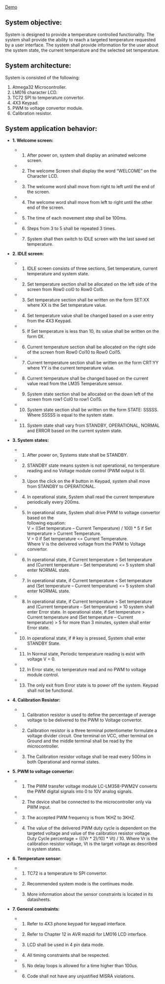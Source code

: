 [Demo](https://youtu.be/i1L2zUYyZUE)

## System objective:
System is designed to provide a temperature controlled functionality. The system shall
provide the ability to reach a targeted temperature requested by a user interface. The
system shall provide information for the user about the system state, the current
temperature and the selected set temperature.

## System architecture:
System is consisted of the following:
1. Atmega32 Microcontroller.
2. LM016 character LCD.
3. TC72 SPI to temperature convertor.
4. 4X3 Keypad.
5. PWM to voltage convertor module.
6. Calibration resistor.

## System application behavior:
* **1. Welcome screen:**<br>
  * 1. After power on, system shall display an animated welcome screen.<br>
  * 2. The welcome Screen shall display the word “WELCOME” on the Character LCD.
  * 3. The welcome word shall move from right to left until the end of the screen.
  * 4. The welcome word shall move from left to right until the other end of the screen.
  * 5. The time of each movement step shall be 100ms.
  * 6. Steps from 3 to 5 shall be repeated 3 times.
  * 7. System shall then switch to IDLE screen with the last saved set temperature.
* **2. IDLE screen:**
  * 1. IDLE screen consists of three sections, Set temperature, current temperature and system state.
  * 2. Set temperature section shall be allocated on the left side of the screen from Row0 col0 to Row0 Col5.
  * 3. Set temperature section shall be written on the form SET:XX where XX is the Set temperature value.
  * 4. Set temperature value shall be changed based on a user entry from the 4X3 Keypad.
  * 5. If Set temperature is less than 10, its value shall be written on the form 0X.
  * 6. Current temperature section shall be allocated on the right side of the screen from Row0 Col10 to Row0 Col15.
  * 7. Current temperature section shall be written on the form CRT:YY where YY is the current temperature value.
  * 8. Current temperature shall be changed based on the current value read from the LM35 Temperature sensor.
  * 9. System state section shall be allocated on the down left of the screen from row1 Col0 to row1 Col15.
  * 10. System state section shall be written on the form STATE: SSSSS. Where SSSSS is equal to the system state.
  * 11. System state shall vary from STANDBY, OPERATIONAL, NORMAL and ERROR based on the current system state.
* **3. System states:**
  * 1. After power on, Systems state shall be STANDBY.
  * 2. STANDBY state means system is not operational, no temperature reading and no Voltage module control (PWM output is 0).
  * 3. Upon the click on the # button in Keypad, system shall move from STANDBY to OPERATIONAL.
  * 4. In operational state, System shall read the current temperature periodically every 200ms.
  * 5. In operational state, System shall drive PWM to voltage convertor based on the<br>
  following equation:<br>
  V = ((Set temperature – Current Temperature) / 100) * 5 if Set temperature > Current Temperature.<br>
  V = 0 if Set temperature <= Current Temperature.<br>
  Where V is the delivered voltage from the PWM to Voltage convertor.
  * 6. In operational state, if Current temperature > Set temperature and (Current temperature – Set temperature) <= 5 system shall enter NORMAL state.
  * 7. In operational state, if Current temperature < Set temperature and (Set temperature – Current temperature) <= 5 system shall enter NORMAL state.
  * 8. In operational state, if Current temperature > Set temperature and (Current temperature – Set temperature) > 10 system shall enter Error state. In operational state, if Set temperature > Current temperature and (Set
  temperature – Current temperature) > 5 for more than 3 minutes, system shall
  enter Error state.
  * 10. In operational state, if # key is pressed, System shall enter STANDBY State.
  * 11. In Normal state, Periodic temperature reading is exist with voltage V = 0.
  * 12. In Error state, no temperature read and no PWM to voltage module control.
  * 13. The only exit from Error state is to power off the system. Keypad shall not be functional.
  
* **4. Calibration Resistor:**
  * 1. Calibration resistor is used to define the percentage of average voltage to be delivered to the PWM to Voltage convertor.
  * 2. Calibration resistor is a three terminal potentiometer formulate a voltage divider circuit. One terminal on VCC, other terminal on Ground and the middle terminal shall be read by the microcontroller.
  * 3. The Calibration resistor voltage shall be read every 500ms in both Operational and normal states.
  
  
* **5. PWM to voltage convertor:**
  * 1. The PWM transfer voltage module LC-LM358-PWM2V converts the PWM digital signals into 0 to 10V analog signals.
  * 2. The device shall be connected to the microcontroller only via PWM input.
  * 3. The accepted PWM frequency is from 1KHZ to 3KHZ.
  * 4. The value of the delivered PWM duty cycle is dependent on the targeted voltage and value of the calibration resistor voltage.
    Duty Cycle percentage = (((Vr * 2)/10) * Vt) / 10.
    Where Vr is the calibration resistor voltage, Vt is the target voltage as described
    in system states.
* **6. Temperature sensor:**
    * 1. TC72 is a temperature to SPI convertor.
    * 2. Recommended system mode is the continues mode.
    * 3. More information about the sensor constraints is located in its datasheets.
* **7. General constraints:**
    * 1. Refer to 4X3 phone keypad for keypad interface.
    * 2. Refer to Chapter 12 in AVR mazidi for LM016 LCD interface.
    * 3. LCD shall be used in 4 pin data mode.
    * 4. All timing constraints shall be respected.
    * 5. No delay loops is allowed for a time higher than 100us.
    * 6. Code shall not have any unjustified MISRA violations.
